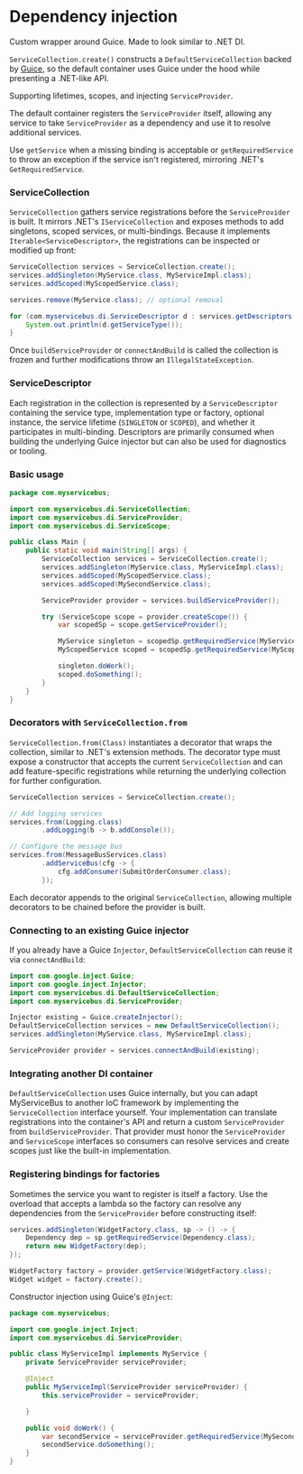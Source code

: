 # Dependency injection

Custom wrapper around Guice. Made to look similar to .NET DI.

`ServiceCollection.create()` constructs a `DefaultServiceCollection`
backed by [Guice](https://github.com/google/guice), so the default container
uses Guice under the hood while presenting a .NET-like API.

Supporting lifetimes, scopes, and injecting `ServiceProvider`.

The default container registers the `ServiceProvider` itself, allowing any
service to take `ServiceProvider` as a dependency and use it to resolve
additional services.

Use `getService` when a missing binding is acceptable or `getRequiredService`
to throw an exception if the service isn't registered, mirroring .NET's
`GetRequiredService`.

### ServiceCollection

`ServiceCollection` gathers service registrations before the `ServiceProvider`
is built. It mirrors .NET's `IServiceCollection` and exposes methods to add
singletons, scoped services, or multi-bindings. Because it implements
`Iterable<ServiceDescriptor>`, the registrations can be inspected or modified
up front:

```java
ServiceCollection services = ServiceCollection.create();
services.addSingleton(MyService.class, MyServiceImpl.class);
services.addScoped(MyScopedService.class);

services.remove(MyService.class); // optional removal

for (com.myservicebus.di.ServiceDescriptor d : services.getDescriptors()) {
    System.out.println(d.getServiceType());
}
```

Once `buildServiceProvider` or `connectAndBuild` is called the collection is
frozen and further modifications throw an `IllegalStateException`.

### ServiceDescriptor

Each registration in the collection is represented by a `ServiceDescriptor`
containing the service type, implementation type or factory, optional instance,
the service lifetime (`SINGLETON` or `SCOPED`), and whether it participates in
multi-binding. Descriptors are primarily consumed when building the underlying
Guice injector but can also be used for diagnostics or tooling.

### Basic usage

```java
package com.myservicebus;

import com.myservicebus.di.ServiceCollection;
import com.myservicebus.di.ServiceProvider;
import com.myservicebus.di.ServiceScope;

public class Main {
    public static void main(String[] args) {
        ServiceCollection services = ServiceCollection.create();
        services.addSingleton(MyService.class, MyServiceImpl.class);
        services.addScoped(MyScopedService.class);
        services.addScoped(MySecondService.class);

        ServiceProvider provider = services.buildServiceProvider();

        try (ServiceScope scope = provider.createScope()) {
            var scopedSp = scope.getServiceProvider();

            MyService singleton = scopedSp.getRequiredService(MyService.class);
            MyScopedService scoped = scopedSp.getRequiredService(MyScopedService.class);

            singleton.doWork();
            scoped.doSomething();
        }
    }
}
```

### Decorators with `ServiceCollection.from`

`ServiceCollection.from(Class)` instantiates a decorator that wraps the
collection, similar to .NET's extension methods. The decorator type must expose
a constructor that accepts the current `ServiceCollection` and can add
feature-specific registrations while returning the underlying collection for
further configuration.

```java
ServiceCollection services = ServiceCollection.create();

// Add logging services
services.from(Logging.class)
        .addLogging(b -> b.addConsole());

// Configure the message bus
services.from(MessageBusServices.class)
        .addServiceBus(cfg -> {
            cfg.addConsumer(SubmitOrderConsumer.class);
        });
```

Each decorator appends to the original `ServiceCollection`, allowing multiple
decorators to be chained before the provider is built.

### Connecting to an existing Guice injector

If you already have a Guice `Injector`, `DefaultServiceCollection` can reuse it via `connectAndBuild`:

```java
import com.google.inject.Guice;
import com.google.inject.Injector;
import com.myservicebus.di.DefaultServiceCollection;
import com.myservicebus.di.ServiceProvider;

Injector existing = Guice.createInjector();
DefaultServiceCollection services = new DefaultServiceCollection();
services.addSingleton(MyService.class, MyServiceImpl.class);

ServiceProvider provider = services.connectAndBuild(existing);
```

### Integrating another DI container

`DefaultServiceCollection` uses Guice internally, but you can adapt
MyServiceBus to another IoC framework by implementing the `ServiceCollection`
interface yourself. Your implementation can translate registrations into the
container's API and return a custom `ServiceProvider` from `buildServiceProvider`.
That provider must honor the `ServiceProvider` and `ServiceScope` interfaces so
consumers can resolve services and create scopes just like the built-in
implementation.

### Registering bindings for factories

Sometimes the service you want to register is itself a factory. Use the
overload that accepts a lambda so the factory can resolve any dependencies
from the `ServiceProvider` before constructing itself:

```java
services.addSingleton(WidgetFactory.class, sp -> () -> {
    Dependency dep = sp.getRequiredService(Dependency.class);
    return new WidgetFactory(dep);
});

WidgetFactory factory = provider.getService(WidgetFactory.class);
Widget widget = factory.create();
```

Constructor injection using Guice's `@Inject`:

```java
package com.myservicebus;

import com.google.inject.Inject;
import com.myservicebus.di.ServiceProvider;

public class MyServiceImpl implements MyService {
    private ServiceProvider serviceProvider;

    @Inject
    public MyServiceImpl(ServiceProvider serviceProvider) {
        this.serviceProvider = serviceProvider;

    }

    public void doWork() {
        var secondService = serviceProvider.getRequiredService(MySecondService.class);
        secondService.doSomething();
    }
}
```

